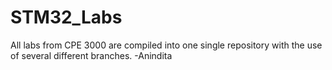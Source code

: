 # STM32_Labs
All labs from CPE 3000 are compiled into one single repository with the use of several different branches. -Anindita
